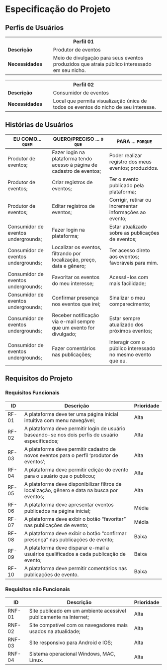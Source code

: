 # Especificação do Projeto

## Perfis de Usuários

<table>
<tbody>
<tr align=center>
<th colspan="2">Perfil 01 </th>
</tr>
<tr>
<td width="150px"><b>Descrição</b></td>
<td width="600px">Produtor de eventos</td>
</tr>
<tr>
<td><b>Necessidades</b></td>
<td>Meio de divulgação para seus eventos produzidos que atraia público interessado em seu nicho. </td>
</tr>
</tbody>
</table>
<table>
<tbody>
<tr align=center>
<th colspan="2">Perfil 02 </th>
</tr>
<tr>
<td width="150px"><b>Descrição</b></td>
<td width="600px">Consumidor de eventos</td>
</tr>
<tr>
<td><b>Necessidades</b></td>
<td>Local que permita visualização única de todos os eventos do nicho de seu interesse.  </td>
</tr>
</tbody>
</table>


## Histórias de Usuários

|EU COMO... `QUEM`   | QUERO/PRECISO ... `O QUE` |PARA ... `PORQUE`                 |
|--------------------|---------------------------|----------------------------------|
| Produtor de eventos;                | Fazer login na plataforma tendo acesso à página de cadastro de eventos;                       | Poder realizar registro dos meus eventos; produzidos.                            |
|  Produtor de eventos;                | Criar registros de eventos;                       | Ter o evento publicado pela plataforma;                              |
| Produtor de eventos;                | Editar registros de eventos;                       | Corrigir, retirar ou incrementar informações ao evento;                            |
|  Consumidor de eventos undergrounds;                | Fazer login na plataforma;                       | Estar atualizado sobre as publicações de eventos;                              |
|  Consumidor de eventos undergrounds;                | Localizar os eventos, filtrando por localização, preço, data e gênero;                      | Ter acesso direto aos eventos; favoráveis para mim.                              |
|  Consumidor de eventos undergrounds;                | Favoritar os eventos do meu interesse;                      | Acessá-los com mais facilidade;                              |
|  Consumidor de eventos undergrounds;                | Confirmar presença nos eventos que irei;                      | Sinalizar o meu comparecimento;                              |
|  Consumidor de eventos undergrounds;                | Receber notificação via e-mail sempre que um evento for divulgado;            | Estar sempre atualizado dos próximos eventos;                            |
|  Consumidor de eventos undergrounds;                | Fazer comentários nas publicações;                     | Interagir com o público interessado no mesmo evento que eu.                            |

## Requisitos do Projeto
### Requisitos Funcionais

|ID    | Descrição                | Prioridade |
|-------|---------------------------------|----|
| RF-01 |A plataforma deve ter uma página inicial intuitiva com menu navegável;| Alta |
| RF-02 |A plataforma deve permitir login de usuário baseando-se nos dois perfis de usuário especificados;| Alta | 
| RF-03 |A plataforma deve permitir cadastro de novos eventos para o perfil ‘produtor de eventos’;| Alta | 
| RF-04 |A plataforma deve permitir edição do evento para o usuário que o publicou;| Alta | 
| RF-05 |A plataforma deve disponibilizar filtros de localização, gênero e data na busca por eventos;| Alta | 
| RF-06 |A plataforma deve apresentar eventos publicados na página inicial;| Média | 
| RF-07 |A plataforma deve exibir o botão “favoritar” nas publicações de evento;| Média | 
| RF-08 |A plataforma deve exibir o botão “confirmar presença” nas publicações de evento;| Baixa | 
| RF-09 |A plataforma deve disparar e-mail a usuários qualificados a cada publicação de evento;| Baixa |
| RF-10 |A plataforma deve permitir comentários nas publicações de evento.| Baixa |


### Requisitos não Funcionais

|ID      | Descrição               |Prioridade |
|--------|-------------------------|----|
| RNF-01 |Site publicado em um ambiente acessível publicamente na Internet;| Alta  | 
| RNF-02 |Site compatível com os navegadores mais usados na atualidade;| Alta  |
| RNF-03 |Site responsivo para Android e IOS;| Alta  |
| RNF-04 |Sistema operacional Windows, MAC, Linux.| Alta  |
